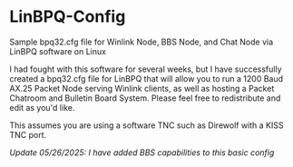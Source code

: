 # LinBPQ-Config
Sample bpq32.cfg file for Winlink Node, BBS Node, and Chat Node via LinBPQ software on Linux

I had fought with this software for several weeks, but I have successfully created a bpq32.cfg file for LinBPQ that will allow you to run a 1200 Baud AX.25 Packet Node serving Winlink clients, as well as hosting a Packet Chatroom and Bulletin Board System. Please feel free to redistribute and edit as you'd like.

This assumes you are using a software TNC such as Direwolf with a KISS TNC port.

_Update 05/26/2025: I have added BBS capabilities to this basic config_

